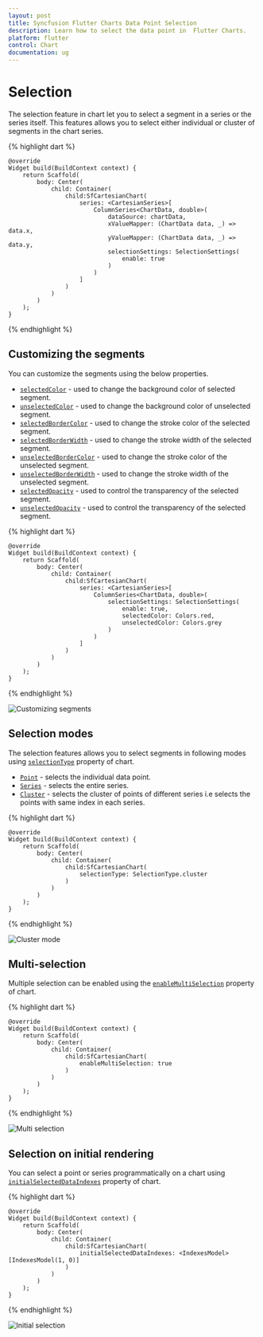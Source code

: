 ```yaml
---
layout: post
title: Syncfusion Flutter Charts Data Point Selection
description: Learn how to select the data point in  Flutter Charts.
platform: flutter
control: Chart
documentation: ug
---
```


# Selection

The selection feature in chart let you to select a segment in a series or the series itself. This features allows you to select either individual or cluster of segments in the chart series.

{% highlight dart %} 

    @override
    Widget build(BuildContext context) {
        return Scaffold(
            body: Center(
                child: Container(
                    child:SfCartesianChart(
                        series: <CartesianSeries>[
                            ColumnSeries<ChartData, double>(
                                dataSource: chartData,
                                xValueMapper: (ChartData data, _) => data.x,
                                yValueMapper: (ChartData data, _) => data.y,
                                selectionSettings: SelectionSettings(
                                    enable: true
                                )
                            )
                        ]
                    )
                )
            )
        );  
    }

{% endhighlight %}

## Customizing the segments

You can customize the segments using the below properties.

* [`selectedColor`](https://pub.dev/documentation/syncfusion_flutter_charts/latest/charts/SelectionSettings/selectedColor.html) - used to change the background color of selected segment.
* [`unselectedColor`](https://pub.dev/documentation/syncfusion_flutter_charts/latest/charts/SelectionSettings/unselectedColor.html) - used to change the background color of unselected segment.
* [`selectedBorderColor`](https://pub.dev/documentation/syncfusion_flutter_charts/latest/charts/SelectionSettings/selectedBorderColor.html) - used to change the stroke color of the selected segment.
* [`selectedBorderWidth`](https://pub.dev/documentation/syncfusion_flutter_charts/latest/charts/SelectionSettings/selectedBorderWidth.html) - used to change the stroke width of the selected segment.
* [`unselectedBorderColor`](https://pub.dev/documentation/syncfusion_flutter_charts/latest/charts/SelectionSettings/unselectedBorderColor.html) - used to change the stroke color of the unselected segment.
* [`unselectedBorderWidth`](https://pub.dev/documentation/syncfusion_flutter_charts/latest/charts/SelectionSettings/unselectedBorderWidth.html) - used to change the stroke width of the unselected segment.
* [`selectedOpacity`](https://pub.dev/documentation/syncfusion_flutter_charts/latest/charts/SelectionSettings/selectedOpacity.html) - used to control the transparency of the selected segment.
* [`unselectedOpacity`](https://pub.dev/documentation/syncfusion_flutter_charts/latest/charts/SelectionSettings/unselectedOpacity.html) - used to control the transparency of the selected segment.

{% highlight dart %} 

    @override
    Widget build(BuildContext context) {
        return Scaffold(
            body: Center(
                child: Container(
                    child:SfCartesianChart(
                        series: <CartesianSeries>[
                            ColumnSeries<ChartData, double>(
                                selectionSettings: SelectionSettings(
                                    enable: true,
                                    selectedColor: Colors.red,
                                    unselectedColor: Colors.grey
                                )
                            )
                        ]
                    )
                )
            )
        );
    }

{% endhighlight %}

![Customizing segments](images/selection/customizing_segments.jpg)

## Selection modes

The selection features allows you to select segments in following modes using [`selectionType`](https://pub.dev/documentation/syncfusion_flutter_charts/latest/charts/SfCartesianChart/selectionType.html) property of chart.

* [`Point`](https://pub.dev/documentation/syncfusion_flutter_charts/latest/charts/SelectionType-class.html) - selects the individual data point.
* [`Series`](https://pub.dev/documentation/syncfusion_flutter_charts/latest/charts/SelectionType-class.html) - selects the entire series.
* [`Cluster`](https://pub.dev/documentation/syncfusion_flutter_charts/latest/charts/SelectionType-class.html) - selects the cluster of points of different series i.e selects the points with same index in each series.

{% highlight dart %} 

    @override
    Widget build(BuildContext context) {
        return Scaffold(
            body: Center(
                child: Container(
                    child:SfCartesianChart(
                        selectionType: SelectionType.cluster
                    )
                )
            )
        );
    }

{% endhighlight %}

![Cluster mode](images/selection/cluster_mode.jpg)

## Multi-selection

Multiple selection can be enabled using the [`enableMultiSelection`](https://pub.dev/documentation/syncfusion_flutter_charts/latest/charts/SfCartesianChart/enableMultiSelection.html) property of chart.

{% highlight dart %} 

    @override
    Widget build(BuildContext context) {
        return Scaffold(
            body: Center(
                child: Container(
                    child:SfCartesianChart(
                        enableMultiSelection: true
                    )
                )
            )
        );
    }

{% endhighlight %}

![Multi selection](images/selection/multi_select.jpg)

## Selection on initial rendering

You can select a point or series programmatically on a chart using [`initialSelectedDataIndexes`](https://pub.dev/documentation/syncfusion_flutter_charts/latest/charts/SfCartesianChart/initialSelectedDataIndexes.html) property of chart.

{% highlight dart %} 

    @override
    Widget build(BuildContext context) {
        return Scaffold(
            body: Center(
                child: Container(
                    child:SfCartesianChart(
                        initialSelectedDataIndexes: <IndexesModel>[IndexesModel(1, 0)]
                    )
                )
            )
        );
    }

{% endhighlight %}

![Initial selection](images/selection/initial_render_selection.jpg)
